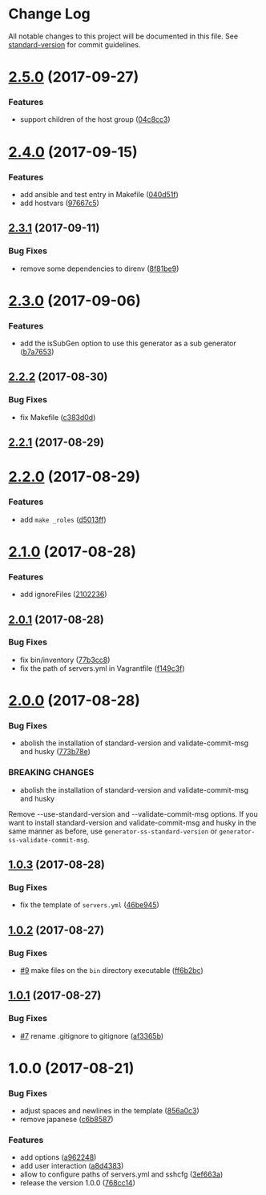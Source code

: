 # Change Log

All notable changes to this project will be documented in this file. See [standard-version](https://github.com/conventional-changelog/standard-version) for commit guidelines.

<a name="2.5.0"></a>
# [2.5.0](https://github.com/suzuki-shunsuke/generator-ss-ansible-playbook/compare/v2.4.0...v2.5.0) (2017-09-27)


### Features

* support children of the host group ([04c8cc3](https://github.com/suzuki-shunsuke/generator-ss-ansible-playbook/commit/04c8cc3))



<a name="2.4.0"></a>
# [2.4.0](https://github.com/suzuki-shunsuke/generator-ss-ansible-playbook/compare/v2.3.1...v2.4.0) (2017-09-15)


### Features

* add ansible and test entry in Makefile ([040d51f](https://github.com/suzuki-shunsuke/generator-ss-ansible-playbook/commit/040d51f))
* add hostvars ([97667c5](https://github.com/suzuki-shunsuke/generator-ss-ansible-playbook/commit/97667c5))



<a name="2.3.1"></a>
## [2.3.1](https://github.com/suzuki-shunsuke/generator-ss-ansible-playbook/compare/v2.3.0...v2.3.1) (2017-09-11)


### Bug Fixes

* remove some dependencies to direnv ([8f81be9](https://github.com/suzuki-shunsuke/generator-ss-ansible-playbook/commit/8f81be9))



<a name="2.3.0"></a>
# [2.3.0](https://github.com/suzuki-shunsuke/generator-ss-ansible-playbook/compare/v2.2.2...v2.3.0) (2017-09-06)


### Features

* add the isSubGen option to use this generator as a sub generator ([b7a7653](https://github.com/suzuki-shunsuke/generator-ss-ansible-playbook/commit/b7a7653))



<a name="2.2.2"></a>
## [2.2.2](https://github.com/suzuki-shunsuke/generator-ss-ansible-playbook/compare/v2.2.1...v2.2.2) (2017-08-30)


### Bug Fixes

* fix Makefile ([c383d0d](https://github.com/suzuki-shunsuke/generator-ss-ansible-playbook/commit/c383d0d))



<a name="2.2.1"></a>
## [2.2.1](https://github.com/suzuki-shunsuke/generator-ss-ansible-playbook/compare/v2.2.0...v2.2.1) (2017-08-29)



<a name="2.2.0"></a>
# [2.2.0](https://github.com/suzuki-shunsuke/generator-ss-ansible-playbook/compare/v2.1.0...v2.2.0) (2017-08-29)


### Features

* add `make _roles` ([d5013ff](https://github.com/suzuki-shunsuke/generator-ss-ansible-playbook/commit/d5013ff))



<a name="2.1.0"></a>
# [2.1.0](https://github.com/suzuki-shunsuke/generator-ss-ansible-playbook/compare/v2.0.1...v2.1.0) (2017-08-28)


### Features

* add ignoreFiles ([2102236](https://github.com/suzuki-shunsuke/generator-ss-ansible-playbook/commit/2102236))



<a name="2.0.1"></a>
## [2.0.1](https://github.com/suzuki-shunsuke/generator-ss-ansible-playbook/compare/v2.0.0...v2.0.1) (2017-08-28)


### Bug Fixes

* fix bin/inventory ([77b3cc8](https://github.com/suzuki-shunsuke/generator-ss-ansible-playbook/commit/77b3cc8))
* fix the path of servers.yml in Vagrantfile ([f149c3f](https://github.com/suzuki-shunsuke/generator-ss-ansible-playbook/commit/f149c3f))



<a name="2.0.0"></a>
# [2.0.0](https://github.com/suzuki-shunsuke/generator-ss-ansible-playbook/compare/v1.0.3...v2.0.0) (2017-08-28)


### Bug Fixes

* abolish the installation of standard-version and validate-commit-msg and husky ([773b78e](https://github.com/suzuki-shunsuke/generator-ss-ansible-playbook/commit/773b78e))


### BREAKING CHANGES

* abolish the installation of standard-version and validate-commit-msg and husky

Remove --use-standard-version and --validate-commit-msg options.
If you want to install standard-version and validate-commit-msg and
husky in the same manner as before,
use `generator-ss-standard-version` or `generator-ss-validate-commit-msg`.



<a name="1.0.3"></a>
## [1.0.3](https://github.com/suzuki-shunsuke/generator-ss-ansible-playbook/compare/v1.0.2...v1.0.3) (2017-08-28)


### Bug Fixes

* fix the template of `servers.yml` ([46be945](https://github.com/suzuki-shunsuke/generator-ss-ansible-playbook/commit/46be945))



<a name="1.0.2"></a>
## [1.0.2](https://github.com/suzuki-shunsuke/generator-ss-ansible-playbook/compare/v1.0.1...v1.0.2) (2017-08-27)


### Bug Fixes

* [#9](https://github.com/suzuki-shunsuke/generator-ss-ansible-playbook/issues/9) make files on the `bin` directory executable ([ff6b2bc](https://github.com/suzuki-shunsuke/generator-ss-ansible-playbook/commit/ff6b2bc))



<a name="1.0.1"></a>
## [1.0.1](https://github.com/suzuki-shunsuke/generator-ss-ansible-playbook/compare/v1.0.0...v1.0.1) (2017-08-27)


### Bug Fixes

* [#7](https://github.com/suzuki-shunsuke/generator-ss-ansible-playbook/issues/7) rename .gitignore to gitignore ([af3365b](https://github.com/suzuki-shunsuke/generator-ss-ansible-playbook/commit/af3365b))



<a name="1.0.0"></a>
# 1.0.0 (2017-08-21)


### Bug Fixes

* adjust spaces and newlines in the template ([856a0c3](https://github.com/suzuki-shunsuke/generator-ss-ansible-playbook/commit/856a0c3))
* remove japanese ([c6b8587](https://github.com/suzuki-shunsuke/generator-ss-ansible-playbook/commit/c6b8587))


### Features

* add options ([a962248](https://github.com/suzuki-shunsuke/generator-ss-ansible-playbook/commit/a962248))
* add user interaction ([a8d4383](https://github.com/suzuki-shunsuke/generator-ss-ansible-playbook/commit/a8d4383))
* allow to configure paths of servers.yml and sshcfg ([3ef663a](https://github.com/suzuki-shunsuke/generator-ss-ansible-playbook/commit/3ef663a))
* release the version 1.0.0 ([768cc14](https://github.com/suzuki-shunsuke/generator-ss-ansible-playbook/commit/768cc14))
